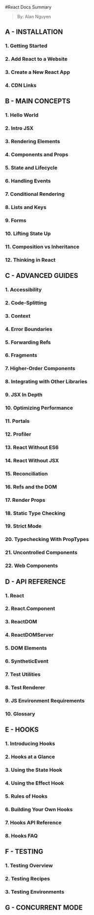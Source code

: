 #React Docs Summary
> By: Alan Nguyen

## A - INSTALLATION

### 1. Getting Started
### 2. Add React to a Website
### 3. Create a New React App
### 4. CDN Links

## B - MAIN CONCEPTS
### 1. Hello World
### 2. Intro JSX
### 3. Rendering Elements
### 4. Components and Props
### 5. State and Lifecycle
### 6. Handling Events
### 7. Conditional Rendering
### 8. Lists and Keys
### 9. Forms
### 10. Lifting State Up
### 11. Composition vs Inheritance
### 12. Thinking in React 

## C - ADVANCED GUIDES
### 1. Accessibility
### 2. Code-Splitting
### 3. Context
### 4. Error Boundaries
### 5. Forwarding Refs
### 6. Fragments
### 7. Higher-Order Components
### 8. Integrating with Other Libraries
### 9. JSX In Depth
### 10. Optimizing Performance
### 11. Portals
### 12. Profiler
### 13. React Without ES6
### 14. React Without JSX
### 15. Reconciliation
### 16. Refs and the DOM
### 17. Render Props
### 18. Static Type Checking
### 19. Strict Mode
### 20. Typechecking With PropTypes
### 21. Uncontrolled Components
### 22. Web Components

## D - API REFERENCE 
### 1. React
### 2. React.Component
### 3. ReactDOM
### 4. ReactDOMServer
### 5. DOM Elements
### 6. SyntheticEvent
### 7. Test Utilities
### 8. Test Renderer
### 9. JS Environment Requirements
### 10. Glossary

## E - HOOKS
### 1. Introducing Hooks
### 2. Hooks at a Glance
### 3. Using the State Hook
### 4. Using the Effect Hook
### 5. Rules of Hooks
### 6. Building Your Own Hooks
### 7. Hooks API Reference
### 8. Hooks FAQ

## F - TESTING
### 1. Testing Overview
### 2. Testing Recipes
### 3. Testing Environments

## G - CONCURRENT MODE
